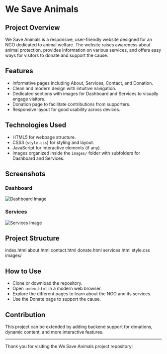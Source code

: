 # We Save Animals

## Project Overview
We Save Animals is a responsive, user-friendly website designed for an NGO dedicated to animal welfare. The website raises awareness about animal protection, provides information on various services, and offers easy ways for visitors to donate and support the cause.

## Features
- Informative pages including About, Services, Contact, and Donation.
- Clean and modern design with intuitive navigation.
- Dedicated sections with images for Dashboard and Services to visually engage visitors.
- Donation page to facilitate contributions from supporters.
- Responsive layout for good usability across devices.

## Technologies Used
- HTML5 for webpage structure.
- CSS3 (`style.css`) for styling and layout.
- JavaScript for interactive elements (if any).
- Images organized inside the `images/` folder with subfolders for Dashboard and Services.

## Screenshots

### Dashboard
![Dashboard Image](images/Dashboard.jpg)

### Services
![Services Image](images/Services.jpg)



## Project Structure
index.html
about.html
contact.html
donate.html
services.html
style.css
images/



## How to Use
- Clone or download the repository.
- Open `index.html` in a modern web browser.
- Explore the different pages to learn about the NGO and its services.
- Use the Donate page to support the cause.

## Contribution
This project can be extended by adding backend support for donations, dynamic content, and more interactive features.

---

Thank you for visiting the We Save Animals project repository!
